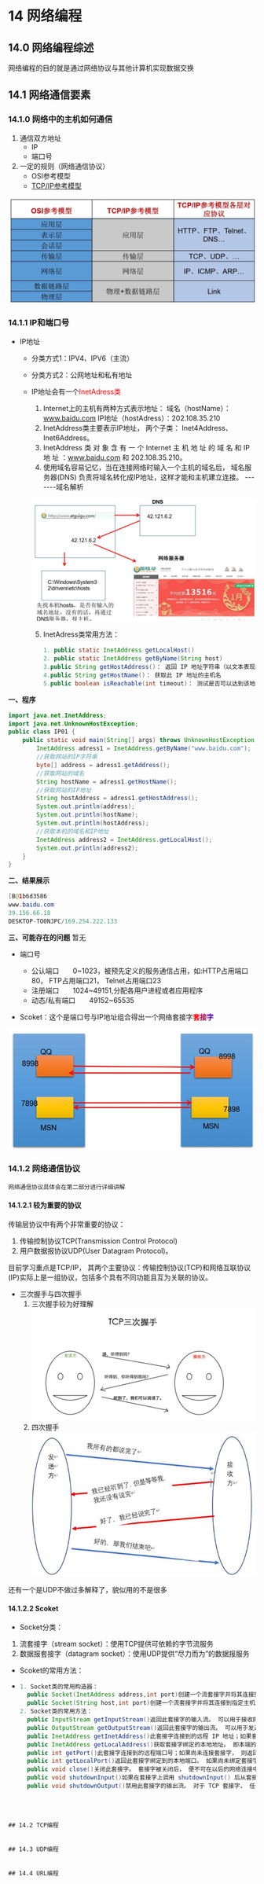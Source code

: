 <!--
 * @Author: your name
 * @Date: 2020-04-18 07:50:30
 * @LastEditTime: 2020-04-18 09:45:28
 * @LastEditors: Please set LastEditors
 * @Description: In User Settings Edit
 * @FilePath: \JavaScholar\docs\1.basics\1.java-basic\14-网络编程.md
 -->
# 14 网络编程

## 14.0 网络编程综述

网络编程的目的就是通过网络协议与其他计算机实现数据交换

## 14.1 网络通信要素

### 14.1.0 网络中的主机如何通信

1. 通信双方地址
   * IP
   * 端口号
2. 一定的规则（网络通信协议）
   * OSI参考模型
   * [TCP/IP参考模型]()

![avatar](./assets/14-1.jpg)

### 14.1.1 IP和端口号

* IP地址
  * 分类方式1：IPV4、IPV6（主流）
  * 分类方式2：公网地址和私有地址
  * IP地址会有一个<font color=red bgcolor="yellow">InetAdress类</font>
     1. Internet上的主机有两种方式表示地址：
        域名（hostName）：www.baidu.com
        IP地址（hostAdress）：202.108.35.210
     2. InetAddress类主要表示IP地址， 两个子类： Inet4Address、 Inet6Address。
     3. InetAddress 类 对 象 含 有 一 个 Internet 主 机 地 址 的 域 名 和 IP 地 址 ：www.baidu.com 和 202.108.35.210。
     4. 使用域名容易记忆，当在连接网络时输入一个主机的域名后， 域名服务器(DNS)
负责将域名转化成IP地址，这样才能和主机建立连接。 -------域名解析

     ![avatar](./assets/14-3.jpg)

     5. InetAdress类常用方法：
   
        ```java
        1. public static InetAddress getLocalHost()
        2. public static InetAddress getByName(String host)
        3.public String getHostAddress()： 返回 IP 地址字符串（以文本表现形式） 。
        4.public String getHostName()： 获取此 IP 地址的主机名
        5.public boolean isReachable(int timeout)： 测试是否可以达到该地址
        ```
<b>一、程序</b>

```java
import java.net.InetAddress;
import java.net.UnknownHostException;
public class IP01 {
    public static void main(String[] args) throws UnknownHostException {
        InetAddress adress1 = InetAddress.getByName("www.baidu.com");
        //获取网站的IP字符串
        byte[] address = adress1.getAddress();
        //获取网站的域名
        String hostName = adress1.getHostName();
        //获取网站的IP地址
        String hostAddress = adress1.getHostAddress();
        System.out.println(address);
        System.out.println(hostName);
        System.out.println(hostAddress);
        //获取本机的域名和IP地址
        InetAddress address2 = InetAddress.getLocalHost();
        System.out.println(address2);
    }
}
```

<b>二、结果展示</b>

```java
[B@1b6d3586
www.baidu.com
39.156.66.18
DESKTOP-TO0NJPC/169.254.222.133
```
<b>三、可能存在的问题</b>
 暂无


* 端口号
  * 公认端口&#8195;&#8195;0~1023，被预先定义的服务通信占用，如:HTTP占用端口
80， FTP占用端口21， Telnet占用端口23
  * 注册端口&#8195;&#8195;1024~49151,分配各用户进程或者应用程序
  * 动态/私有端口&#8195;&#8195;49152~65535

* Scoket：这个是端口号与IP地址组合得出一个网络套接字<b><font color="#FF0000">套</font><font color="#AA0055">接</font><font color="#5500AA">字</font></b>

![avatar](./assets/14-2.jpg)

### 14.1.2 网络通信协议
    网络通信协议具体会在第二部分进行详细讲解

#### 14.1.2.1 较为重要的协议

传输层协议中有两个非常重要的协议：
 1. 传输控制协议TCP(Transmission Control Protocol)
 2. 用户数据报协议UDP(User Datagram Protocol)。

目前学习重点是TCP/IP， 其两个主要协议：传输控制协议(TCP)和网络互联协议(IP)实际上是一组协议，包括多个具有不同功能且互为关联的协议。
* 三次握手与四次握手
   1. 三次握手较为好理解
     ![avatar](./assets/14-4.jpg)
   2. 四次握手
     ![avatar](./assets/14-6.jpg)

还有一个是UDP不做过多解释了，貌似用的不是很多

#### 14.1.2.2 Scoket

* Socket分类：
1. 流套接字（stream socket）：使用TCP提供可依赖的字节流服务
2. 数据报套接字（datagram socket）：使用UDP提供“尽力而为”的数据报服务

* Scoket的常用方法：
* 
  ```java
  1. Socket类的常用构造器：
    public Socket(InetAddress address,int port)创建一个流套接字并将其连接到指定 IP 地址的指定端口号。
    public Socket(String host,int port)创建一个流套接字并将其连接到指定主机上的指定端口号。
  2. Socket类的常用方法：
    public InputStream getInputStream()返回此套接字的输入流。 可以用于接收网络消息
    public OutputStream getOutputStream()返回此套接字的输出流。 可以用于发送网络消息
    public InetAddress getInetAddress()此套接字连接到的远程 IP 地址；如果套接字是未连接的， 则返回 null。
    public InetAddress getLocalAddress()获取套接字绑定的本地地址。 即本端的IP地址
    public int getPort()此套接字连接到的远程端口号；如果尚未连接套接字， 则返回 0。
    public int getLocalPort()返回此套接字绑定到的本地端口。 如果尚未绑定套接字， 则返回 -1。 即本端的端口号。
    public void close()关闭此套接字。 套接字被关闭后， 便不可在以后的网络连接中使用（即无法重新连接或重新绑定） 。 需要创建新的套接字对象。 关闭此套接字也将会关闭该套接字的 InputStream 和OutputStream。
    public void shutdownInput()如果在套接字上调用 shutdownInput() 后从套接字输入流读取内容， 则流将返回 EOF（文件结束符） 。 即不能在从此套接字的输入流中接收任何数据。
    public void shutdownOutput()禁用此套接字的输出流。 对于 TCP 套接字， 任何以前写入的数据都将被发送， 并且后跟 TCP 的正常连接终止序列。 如果在套接字上调用 shutdownOutput() 后写入套接字输出流，则该流将抛出 IOException。 即不能通过此套接字的输出流发送任何数据。
```



## 14.2 TCP编程


## 14.3 UDP编程


## 14.4 URL编程

